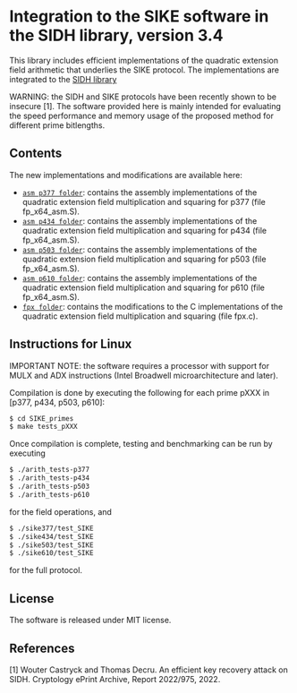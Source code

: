 # Integration to the SIKE software in the SIDH library, version 3.4

This library includes efficient implementations of the quadratic extension field arithmetic that underlies the SIKE protocol. 
The implementations are integrated to the [SIDH library](https://github.com/microsoft/PQCrypto-SIDH)

WARNING: the SIDH and SIKE protocols have been recently shown to be insecure [1].
The software provided here is mainly intended for evaluating the speed performance and memory usage of the proposed method for different prime bitlengths.

## Contents

The new implementations and modifications are available here:

* [`asm p377 folder`](SIKE_primes/src/P377/AMD64/): contains the assembly implementations of the quadratic extension field multiplication and squaring for p377
(file fp_x64_asm.S).
* [`asm p434 folder`](SIKE_primes/src/P434/AMD64/): contains the assembly implementations of the quadratic extension field multiplication and squaring for p434
(file fp_x64_asm.S).
* [`asm p503 folder`](SIKE_primes/src/P503/AMD64/): contains the assembly implementations of the quadratic extension field multiplication and squaring for p503
(file fp_x64_asm.S).
* [`asm p610 folder`](SIKE_primes/src/P610/AMD64/): contains the assembly implementations of the quadratic extension field multiplication and squaring for p610
(file fp_x64_asm.S).
* [`fpx folder`](SIKE_primes/src/): contains the modifications to the C implementations of the quadratic extension field multiplication and squaring
(file fpx.c).


## Instructions for Linux

IMPORTANT NOTE: the software requires a processor with support for MULX and ADX instructions (Intel Broadwell microarchitecture and later).

Compilation is done by executing the following for each prime pXXX in [p377, p434, p503, p610]:

```sh
$ cd SIKE_primes
$ make tests_pXXX 
```

Once compilation is complete, testing and benchmarking can be run by executing 

```sh
$ ./arith_tests-p377
$ ./arith_tests-p434
$ ./arith_tests-p503
$ ./arith_tests-p610
```

for the field operations, and

```sh
$ ./sike377/test_SIKE
$ ./sike434/test_SIKE
$ ./sike503/test_SIKE
$ ./sike610/test_SIKE
```

for the full protocol.

## License

The software is released under MIT license.

## References

[1] Wouter Castryck and Thomas Decru. An efficient key recovery attack on SIDH. Cryptology ePrint Archive, Report 2022/975, 2022.
